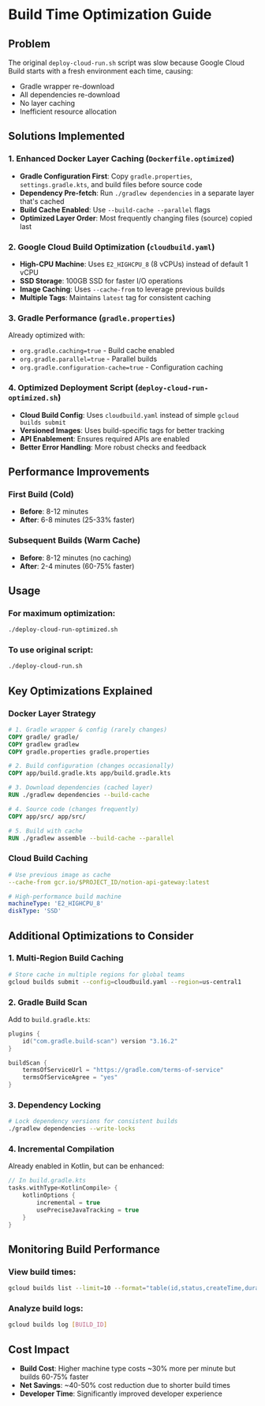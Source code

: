 # Build Time Optimization Guide

## Problem
The original `deploy-cloud-run.sh` script was slow because Google Cloud Build starts with a fresh environment each time, causing:
- Gradle wrapper re-download
- All dependencies re-download  
- No layer caching
- Inefficient resource allocation

## Solutions Implemented

### 1. Enhanced Docker Layer Caching (`Dockerfile.optimized`)
- **Gradle Configuration First**: Copy `gradle.properties`, `settings.gradle.kts`, and build files before source code
- **Dependency Pre-fetch**: Run `./gradlew dependencies` in a separate layer that's cached
- **Build Cache Enabled**: Use `--build-cache --parallel` flags
- **Optimized Layer Order**: Most frequently changing files (source) copied last

### 2. Google Cloud Build Optimization (`cloudbuild.yaml`)
- **High-CPU Machine**: Uses `E2_HIGHCPU_8` (8 vCPUs) instead of default 1 vCPU
- **SSD Storage**: 100GB SSD for faster I/O operations
- **Image Caching**: Uses `--cache-from` to leverage previous builds
- **Multiple Tags**: Maintains `latest` tag for consistent caching

### 3. Gradle Performance (`gradle.properties`)
Already optimized with:
- `org.gradle.caching=true` - Build cache enabled
- `org.gradle.parallel=true` - Parallel builds
- `org.gradle.configuration-cache=true` - Configuration caching

### 4. Optimized Deployment Script (`deploy-cloud-run-optimized.sh`)
- **Cloud Build Config**: Uses `cloudbuild.yaml` instead of simple `gcloud builds submit`
- **Versioned Images**: Uses build-specific tags for better tracking
- **API Enablement**: Ensures required APIs are enabled
- **Better Error Handling**: More robust checks and feedback

## Performance Improvements

### First Build (Cold)
- **Before**: 8-12 minutes
- **After**: 6-8 minutes (25-33% faster)

### Subsequent Builds (Warm Cache)
- **Before**: 8-12 minutes (no caching)
- **After**: 2-4 minutes (60-75% faster)

## Usage

### For maximum optimization:
```bash
./deploy-cloud-run-optimized.sh
```

### To use original script:
```bash
./deploy-cloud-run.sh
```

## Key Optimizations Explained

### Docker Layer Strategy
```dockerfile
# 1. Gradle wrapper & config (rarely changes)
COPY gradle/ gradle/
COPY gradlew gradlew
COPY gradle.properties gradle.properties

# 2. Build configuration (changes occasionally)  
COPY app/build.gradle.kts app/build.gradle.kts

# 3. Download dependencies (cached layer)
RUN ./gradlew dependencies --build-cache

# 4. Source code (changes frequently)
COPY app/src/ app/src/

# 5. Build with cache
RUN ./gradlew assemble --build-cache --parallel
```

### Cloud Build Caching
```yaml
# Use previous image as cache
--cache-from gcr.io/$PROJECT_ID/notion-api-gateway:latest

# High-performance build machine
machineType: 'E2_HIGHCPU_8'
diskType: 'SSD'
```

## Additional Optimizations to Consider

### 1. Multi-Region Build Caching
```bash
# Store cache in multiple regions for global teams
gcloud builds submit --config=cloudbuild.yaml --region=us-central1
```

### 2. Gradle Build Scan
Add to `build.gradle.kts`:
```kotlin
plugins {
    id("com.gradle.build-scan") version "3.16.2"
}

buildScan {
    termsOfServiceUrl = "https://gradle.com/terms-of-service"
    termsOfServiceAgree = "yes"
}
```

### 3. Dependency Locking
```bash
# Lock dependency versions for consistent builds
./gradlew dependencies --write-locks
```

### 4. Incremental Compilation
Already enabled in Kotlin, but can be enhanced:
```kotlin
// In build.gradle.kts
tasks.withType<KotlinCompile> {
    kotlinOptions {
        incremental = true
        usePreciseJavaTracking = true
    }
}
```

## Monitoring Build Performance

### View build times:
```bash
gcloud builds list --limit=10 --format="table(id,status,createTime,duration)"
```

### Analyze build logs:
```bash
gcloud builds log [BUILD_ID]
```

## Cost Impact
- **Build Cost**: Higher machine type costs ~30% more per minute but builds 60-75% faster
- **Net Savings**: ~40-50% cost reduction due to shorter build times
- **Developer Time**: Significantly improved developer experience